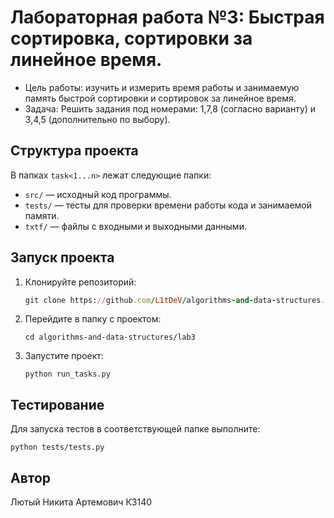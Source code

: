 # Лабораторная работа №3: Быстрая сортировка, сортировки за линейное время.
- Цель работы: изучить и измерить время работы и занимаемую память быстрой сортировки и сортировок за линейное время.
- Задача: Решить задания под номерами: 1,7,8 (согласно варианту) и 3,4,5 (дополнительно по выбору).
## Структура проекта
В папках `task<1...n>` лежат следующие папки:
- `src/` — исходный код программы.
- `tests/` — тесты для проверки времени работы кода и занимаемой памяти.
- `txtf/` — файлы с входными и выходными данными.
## Запуск проекта
1. Клонируйте репозиторий:
   ```rb
   git clone https://github.com/L1tDeV/algorithms-and-data-structures.git
   ```
2. Перейдите в папку с проектом:
   ```
   cd algorithms-and-data-structures/lab3
   ```
3. Запустите проект:
   ```
   python run_tasks.py
   ```
## Тестирование
Для запуска тестов в соответствующей папке выполните:
   ```
   python tests/tests.py
   ```
## Автор
Лютый Никита Артемович К3140
